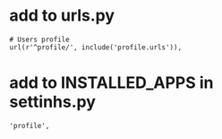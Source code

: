 # add to urls.py
	# Users profile
	url(r'^profile/', include('profile.urls')),

# add to INSTALLED_APPS in settinhs.py
	'profile',